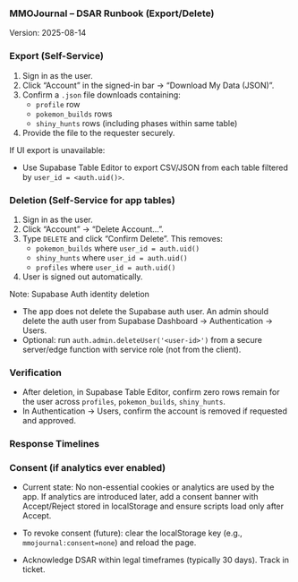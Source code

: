 ### MMOJournal – DSAR Runbook (Export/Delete)

Version: 2025-08-14

### Export (Self-Service)

1) Sign in as the user.
2) Click “Account” in the signed-in bar → “Download My Data (JSON)”.
3) Confirm a `.json` file downloads containing:
   - `profile` row
   - `pokemon_builds` rows
   - `shiny_hunts` rows (including phases within same table)
4) Provide the file to the requester securely.

If UI export is unavailable:
- Use Supabase Table Editor to export CSV/JSON from each table filtered by `user_id = <auth.uid()>`.

### Deletion (Self-Service for app tables)

1) Sign in as the user.
2) Click “Account” → “Delete Account…”.
3) Type `DELETE` and click “Confirm Delete”. This removes:
   - `pokemon_builds` where `user_id = auth.uid()`
   - `shiny_hunts` where `user_id = auth.uid()`
   - `profiles` where `user_id = auth.uid()`
4) User is signed out automatically.

Note: Supabase Auth identity deletion
- The app does not delete the Supabase auth user. An admin should delete the auth user from Supabase Dashboard → Authentication → Users.
- Optional: run `auth.admin.deleteUser('<user-id>')` from a secure server/edge function with service role (not from the client).

### Verification

- After deletion, in Supabase Table Editor, confirm zero rows remain for the user across `profiles`, `pokemon_builds`, `shiny_hunts`.
- In Authentication → Users, confirm the account is removed if requested and approved.

### Response Timelines
### Consent (if analytics ever enabled)

- Current state: No non-essential cookies or analytics are used by the app. If analytics are introduced later, add a consent banner with Accept/Reject stored in localStorage and ensure scripts load only after Accept.
- To revoke consent (future): clear the localStorage key (e.g., `mmojournal:consent=none`) and reload the page.


- Acknowledge DSAR within legal timeframes (typically 30 days). Track in ticket.


